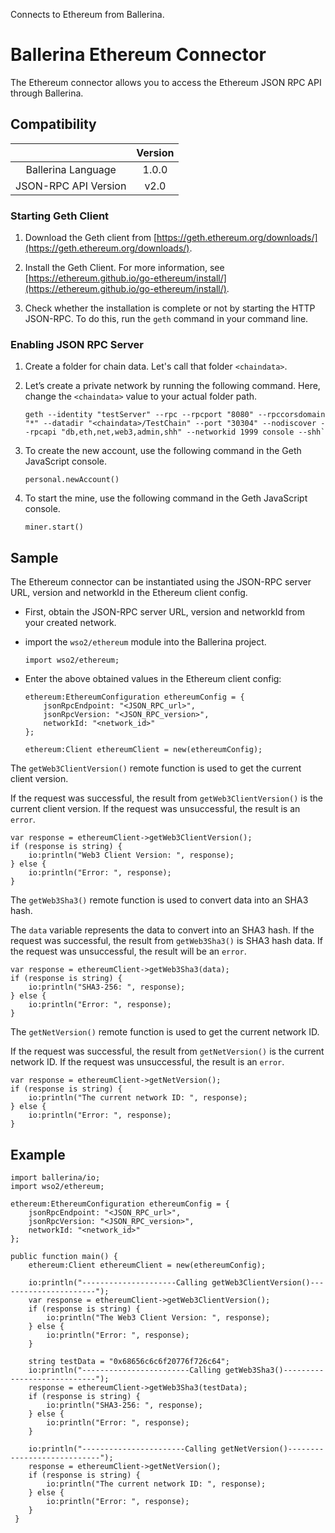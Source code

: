 Connects to Ethereum from Ballerina.

# Ballerina Ethereum Connector

The Ethereum connector allows you to access the Ethereum JSON RPC API through Ballerina. 

## Compatibility

|                          |    Version     |
|:------------------:      |:--------------:|
| Ballerina Language       |   1.0.0        |
| JSON-RPC API Version     |   v2.0         |

### Starting Geth Client

1. Download the Geth client from [https://geth.ethereum.org/downloads/](https://geth.ethereum.org/downloads/).

2. Install the Geth Client. For more information, see [https://ethereum.github.io/go-ethereum/install/](https://ethereum.github.io/go-ethereum/install/).

3. Check whether the installation is complete or not by starting the HTTP JSON-RPC. To do this, run the `geth` command in your command line.

### Enabling JSON RPC Server

1. Create a folder for chain data. Let's call that folder `<chaindata>`.

2. Let’s create a private network by running the following command. Here, change the `<chaindata>` value to your actual folder path.
    ````
    geth --identity "testServer" --rpc --rpcport "8080" --rpccorsdomain "*" --datadir "<chaindata>/TestChain" --port "30304" --nodiscover --rpcapi "db,eth,net,web3,admin,shh" --networkid 1999 console --shh`
    ````
3. To create the new account, use the following command in the Geth JavaScript console.
    ```
    personal.newAccount()
    ```

4. To start the mine, use the following command in the Geth JavaScript console.
    ```
    miner.start()
    ```

## Sample

The Ethereum connector can be instantiated using the JSON-RPC server URL, version and networkId in the Ethereum client config.

* First, obtain the JSON-RPC server URL, version and networkId from your created network.

* import the `wso2/ethereum` module into the Ballerina project.

    ```ballerina
    import wso2/ethereum;
    ```       

* Enter the above obtained values in the Ethereum client config:

    ```ballerina
    ethereum:EthereumConfiguration ethereumConfig = {
        jsonRpcEndpoint: "<JSON_RPC_url>",
        jsonRpcVersion: "<JSON_RPC_version>",
        networkId: "<network_id>"
    };
        
    ethereum:Client ethereumClient = new(ethereumConfig);

    ```

The `getWeb3ClientVersion()` remote function is used to get the current client version.

If the request was successful, the result from `getWeb3ClientVersion()` is the current client version. If the request was unsuccessful, the result is an `error`. 

```ballerina
var response = ethereumClient->getWeb3ClientVersion();
if (response is string) {
    io:println("Web3 Client Version: ", response);
} else {
    io:println("Error: ", response);
}
```

The `getWeb3Sha3()` remote function is used to convert data into an SHA3 hash.

The `data` variable represents the data to convert into an SHA3 hash. If the request was successful, the result from `getWeb3Sha3()` is SHA3 hash data. If the request was unsuccessful, the result will be an `error`. 

```ballerina
var response = ethereumClient->getWeb3Sha3(data);
if (response is string) {
    io:println("SHA3-256: ", response);
} else {
    io:println("Error: ", response);
}
```

The `getNetVersion()` remote function is used to get the current network ID.

If the request was successful, the result from `getNetVersion()` is the current network ID. If the request was unsuccessful, the result is an `error`. 

```ballerina
var response = ethereumClient->getNetVersion();
if (response is string) {
    io:println("The current network ID: ", response);
} else {
    io:println("Error: ", response);
}
```

## Example

```ballerina
import ballerina/io;
import wso2/ethereum;

ethereum:EthereumConfiguration ethereumConfig = {
    jsonRpcEndpoint: "<JSON_RPC_url>",
    jsonRpcVersion: "<JSON_RPC_version>",
    networkId: "<network_id>"
};

public function main() {
    ethereum:Client ethereumClient = new(ethereumConfig);

    io:println("---------------------Calling getWeb3ClientVersion()----------------------");
    var response = ethereumClient->getWeb3ClientVersion();
    if (response is string) {
        io:println("The Web3 Client Version: ", response);
    } else {
        io:println("Error: ", response);
    }

    string testData = "0x68656c6c6f20776f726c64";
    io:println("------------------------Calling getWeb3Sha3()----------------------------");
    response = ethereumClient->getWeb3Sha3(testData);
    if (response is string) {
        io:println("SHA3-256: ", response);
    } else {
        io:println("Error: ", response);
    }

    io:println("-----------------------Calling getNetVersion()----------------------------");
    response = ethereumClient->getNetVersion();
    if (response is string) {
        io:println("The current network ID: ", response);
    } else {
        io:println("Error: ", response);
    }
 }
```
